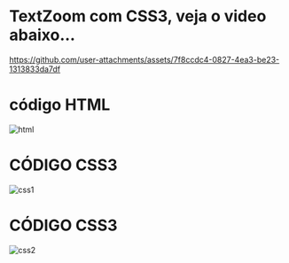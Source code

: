 # TextZoom com CSS3, veja o video abaixo...



https://github.com/user-attachments/assets/7f8ccdc4-0827-4ea3-be23-1313833da7df

# código HTML
![html](https://github.com/user-attachments/assets/614495a1-1f5f-4c5a-8e27-80c6041c5166)

# CÓDIGO CSS3
![css1](https://github.com/user-attachments/assets/c918546f-372d-4df8-a125-00261b596580)

# CÓDIGO CSS3
![css2](https://github.com/user-attachments/assets/4b9159ff-8893-4531-b27c-3a92c2357d46)
